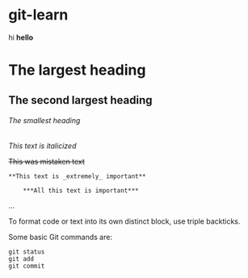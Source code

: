 # git-learn


 hi
**hello**

# The largest heading
## The second largest heading
###### The smallest heading

*This text is italicized*

~~This was mistaken text~~

	**This text is _extremely_ important**

    	***All this text is important***
...

To format code or text into its own distinct block, use triple backticks.

Some basic Git commands are:
```
git status
git add
git commit
```
